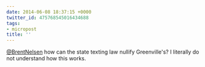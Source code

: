 ```yaml
---
date: 2014-06-08 18:37:15 +0000
twitter_id: 475768545016434688
tags:
- micropost
title: ''
---
```


[@BrentNelsen](https://twitter.com/BrentNelsen) how can the state texting law nullify Greenville's? I literally do not understand how this works.

